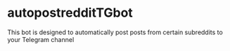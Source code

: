 # autopostredditTGbot
This bot is designed to automatically post posts from certain subreddits to your Telegram channel
